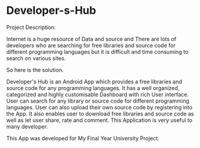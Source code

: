 # Developer-s-Hub

Project Description:

Internet is a huge resource of Data and source and There are lots of developers who are searching for free libraries and source code for different programming languages but it is difficult and time consuming to search on various sites.

So here is the solution.

Developer's Hub is an Android App which provides a free libraries and source code for any programming languages.
It has a well organized, categorized and highly customisable Dashboard with rich User interface. User can search for any library or source code for different programming languages. User can also upload their own source code by registering into the App. It also enables user to download free libraries and source code as well as let user share, rate and comment. This Application is very useful to many developer. 

This App was developed for My Final Year University Project.
